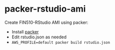 # packer-rstudio-ami
Create FIN510-RStudio AMI using packer:

- Install [packer](https://learn.hashicorp.com/tutorials/packer/getting-started-install)
- Edit rstudio.json as needed
- `AWS_PROFILE=default packer build rstudio.json`

